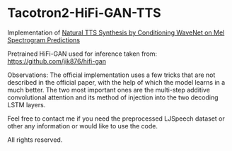 # Tacotron2-HiFi-GAN-TTS


Implementation of [Natural TTS Synthesis by Conditioning WaveNet on Mel Spectrogram Predictions](https://arxiv.org/abs/1712.05884)

Pretrained HiFi-GAN used for inference taken from: https://github.com/jik876/hifi-gan

Observations: The official implementation uses a few tricks that are not described in the official paper, with the help of which the model learns in a much better. The two most important ones are the multi-step additive convolutional attention and its method of injection into the two decoding LSTM layers.

Feel free to contact me if you need the preprocessed LJSpeech dataset or other any information or would like to use the code.

All rights reserved.
